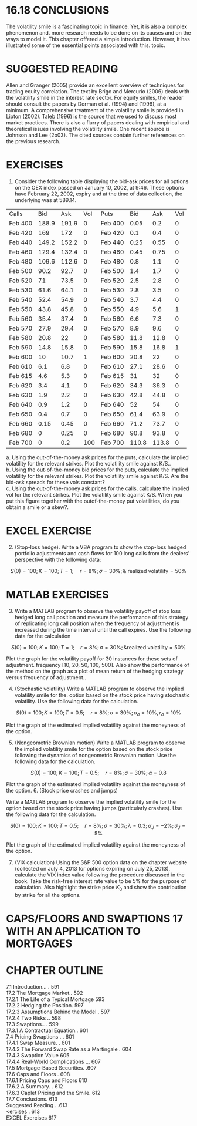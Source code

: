 # 16.18 CONCLUSIONS  

The volatility smile is a fascinating topic in finance. Yet, it is also a complex phenomenon and. more research needs to be done on its causes and on the ways to model it. This chapter offered a simple introduction. However, it has illustrated some of the essential points associated with this. topic.  

# SUGGESTED READING  

Allen and Granger (2005) provide an excellent overview of techniques for trading equity correlation. The text by Brigo and Mercurio (2006) deals with the volatility smile in the interest rate sector. For equity smiles, the reader should consult the papers by Derman et al. (1994) and (1996), at a minimum. A comprehensive treatment of the volatility smile is provided in Lipton (2002). Taleb (1996) is the source that we used to discuss most market practices. There is also a flurry of papers dealing with empirical and theoretical issues involving the volatility smile. One recent source is Johnson and Lee (2o03). The cited sources contain further references on the previous research.  

# EXERCISES  

1. Consider the following table displaying the bid-ask prices for all options on the OEX index passed on January 10, 2002, at 9:46. These options have February 22, 2002, expiry and at the time of data collection, the underlying was at 589.14.  

<html><body><table><tr><td>Calls</td><td>Bid</td><td>Ask</td><td>Vol</td><td>Puts</td><td>Bid</td><td>Ask</td><td>Vol</td></tr><tr><td>Feb 400</td><td>188.9</td><td>191.9</td><td>0</td><td>Feb 400</td><td>0.05</td><td>0.2</td><td>0</td></tr><tr><td>Feb 420</td><td>169</td><td>172</td><td>0</td><td>Feb 420</td><td>0.1</td><td>0.4</td><td>0</td></tr><tr><td>Feb 440</td><td>149.2</td><td>152.2</td><td>0</td><td>Feb 440</td><td>0.25</td><td>0.55</td><td>0</td></tr><tr><td>Feb 460</td><td>129.4</td><td>132.4</td><td>0</td><td>Feb 460</td><td>0.45</td><td>0.75</td><td>0</td></tr><tr><td>Feb 480</td><td>109.6</td><td>112.6</td><td>0</td><td>Feb 480</td><td>0.8</td><td>1.1</td><td>0</td></tr><tr><td>Feb 500</td><td>90.2</td><td>92.7</td><td>0</td><td>Feb 500</td><td>1.4</td><td>1.7</td><td>0</td></tr><tr><td>Feb 520</td><td>71</td><td>73.5</td><td>0</td><td>Feb 520</td><td>2.5</td><td>2.8</td><td>0</td></tr><tr><td>Feb 530</td><td>61.6</td><td>64.1</td><td>0</td><td>Feb 530</td><td>2.8</td><td>3.5</td><td>0</td></tr><tr><td>Feb 540</td><td>52.4</td><td>54.9</td><td>0</td><td>Feb 540</td><td>3.7</td><td>4.4</td><td>0</td></tr><tr><td>Feb 550</td><td>43.8</td><td>45.8</td><td>0</td><td>Feb 550</td><td>4.9</td><td>5.6</td><td>1</td></tr><tr><td>Feb 560</td><td>35.4</td><td>37.4</td><td>0</td><td>Feb 560</td><td>6.6</td><td>7.3</td><td>0</td></tr><tr><td>Feb 570</td><td>27.9</td><td>29.4</td><td>0</td><td>Feb 570</td><td>8.9</td><td>9.6</td><td>0</td></tr><tr><td>Feb 580</td><td>20.8</td><td>22</td><td>0</td><td>Feb 580</td><td>11.8</td><td>12.8</td><td>0</td></tr><tr><td>Feb 590</td><td>14.8</td><td>15.8</td><td>0</td><td>Feb 590</td><td>15.8</td><td>16.8</td><td>1</td></tr><tr><td>Feb 600</td><td>10</td><td>10.7</td><td>1</td><td>Feb 600</td><td>20.8</td><td>22</td><td>0</td></tr><tr><td>Feb 610</td><td>6.1</td><td>6.8</td><td>0</td><td>Feb 610</td><td>27.1</td><td>28.6</td><td>0</td></tr><tr><td>Feb 615</td><td>4.6</td><td>5.3</td><td>0</td><td>Feb 615</td><td>31</td><td>32</td><td>0</td></tr><tr><td>Feb 620</td><td>3.4</td><td>4.1</td><td>0</td><td>Feb 620</td><td>34.3</td><td>36.3</td><td>0</td></tr><tr><td>Feb 630</td><td>1.9</td><td>2.2</td><td>0</td><td>Feb 630</td><td>42.8</td><td>44.8</td><td>0</td></tr><tr><td>Feb 640</td><td>0.9</td><td>1.2</td><td>0</td><td>Feb 640</td><td>52</td><td>54</td><td>0</td></tr><tr><td>Feb 650</td><td>0.4</td><td>0.7</td><td>0</td><td>Feb 650</td><td>61.4</td><td>63.9</td><td>0</td></tr><tr><td>Feb 660</td><td>0.15</td><td>0.45</td><td>0</td><td>Feb 660</td><td>71.2</td><td>73.7</td><td>0</td></tr><tr><td>Feb 680</td><td>0</td><td>0.25</td><td>0</td><td>Feb 680</td><td>90.8</td><td>93.8</td><td>0</td></tr><tr><td>Feb 700</td><td>0</td><td>0.2</td><td>100</td><td>Feb 700</td><td>110.8</td><td>113.8</td><td>0</td></tr></table></body></html>  

a. Using the out-of-the-money ask prices for the puts, calculate the implied volatility for the relevant strikes. Plot the volatility smile against K/S..   
b. Using the out-of-the-money bid prices for the puts, calculate the implied volatility for the relevant strikes. Plot the volatility smile against K/S. Are the bid-ask spreads for these vols constant?   
c. Using the out-of-the-money ask prices for the calls, calculate the implied vol for the relevant strikes. Plot the volatility smile against K/S. When you put this figure together with the outof-the-money put volatilities, do you obtain a smile or a skew?.  

# EXCEL EXERCISE  

2. (Stop-loss hedge). Write a VBA program to show the stop-loss hedged portfolio adjustments and cash flows for 100 long calls from the dealers' perspective with the following data:  

$$
S(0)=100;K=100;T=1;\quad r=8\%;\sigma=30\%;\&\mathrm{~realized~volatility}=50\%
$$  

# MATLAB EXERCISES  

3. Write a MATLAB program to observe the volatility payoff of stop loss hedged long call position and measure the performance of this strategy of replicating long call position when the frequency of adjustment is increased during the time interval until the call expires. Use the following data for the calculation  

$$
S(0)=100;K=100;T=1;\quad r=8\%;\sigma=30\%;\&\mathrm{{realized}~v o l a t i l i t y}=50\%
$$  

Plot the graph for the volatility payoff for 30 instances for these sets of adjustment. frequency [10, 20, 50, 100, 500]. Also show the performance of the method on the graph as a plot of mean return of the hedging strategy versus frequency of adjustment..  

4. (Stochastic volatility) Write a MATLAB program to observe the implied volatility smile for the. option based on the stock price having stochastic volatility. Use the following data for the calculation.  

$$
S(0)=100;K=100;T=0.5;\quad r=8\%;\sigma=30\%;\sigma_{\sigma}=10\%,r_{\sigma}=10\%
$$  

Plot the graph of the estimated implied volatility against the moneyness of the option.  

5. (Nongeometric Brownian motion) Write a MATLAB program to observe the implied volatility smile for the option based on the stock price following the dynamics of nongeometric Brownian motion. Use the following data for the calculation.  

$$
S(0)=100;K=100;T=0.5;\quad r=8\%;\sigma=30\%;\alpha=0.8
$$  

Plot the graph of the estimated implied volatility against the moneyness of the option. 6. (Stock price crashes and jumps)  

Write a MATLAB program to observe the implied volatility smile for the option based on the stock price having jumps (particularly crashes). Use the following data for the calculation.  

$$
S(0)=100;K=100;T=0.5;\quad r=8\%;\sigma=30\%;\lambda=0.3;\alpha_{J}=-2\%;\sigma_{J}=5\%
$$  

Plot the graph of the estimated implied volatility against the moneyness of the option.  

7. (VIX calculation) Using the S&P 500 option data on the chapter website (collected on July 4, 2013 for options expiring on July 25, 2013), calculate the VIX index value following the procedure discussed in the book. Take the risk-free interest rate value to be $5\%$ for the purpose of calculation. Also highlight the strike price $K_{0}$ and show the contribution by strike for all the options.  

# CAPS/FLOORS AND SWAPTIONS 17 WITH AN APPLICATION TO MORTGAGES  

# CHAPTER OUTLINE  

7.1 Introduction... . 591   
17.2 The Mortgage Market.. 592   
17.2.1 The Life of a Typical Mortgage 593   
17.2.2 Hedging the Position. 597   
17.2.3 Assumptions Behind the Model . 597   
17.2.4 Two Risks .. 598   
17.3 Swaptions.. . 599   
17.3.1 A Contractual Equation.. 601   
7.4 Pricing Swaptions ... 601   
17.4.1 Swap Measure. . 601   
17.4.2 The Forward Swap Rate as a Martingale . 604   
17.4.3 Swaption Value 605   
17.4.4 Real-World Complications ... 607   
17.5 Mortgage-Based Securities. .607   
17.6 Caps and Floors . 608   
17.6.1 Pricing Caps and Floors 610   
17.6.2 A Summary. . 612   
17.6.3 Caplet Pricing and the Smile. 612   
17.7 Conclusions. 613   
Suggested Reading . .613   
<ercises . 613   
EXCEL Exercises 617  
